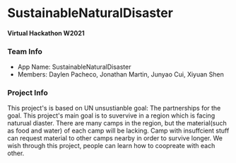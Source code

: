 # SustainableNaturalDisaster
#### Virtual Hackathon W2021

### Team Info
* App Name: SustainableNaturalDisaster
* Members: Daylen Pacheco, Jonathan Martin, Junyao Cui, Xiyuan Shen

### Project Info
This project's is based on UN unsustianble goal: The partnerships for the goal.
This project's main goal is to suvervive in a region which is facing naturual diaster. There are many camps in the region,  but the material(such as food and water) of each camp will be lacking. Camp with insuffcient stuff can request material to other camps nearby in order to survive longer. We wish through this project, people can learn how to coopreate with each other. 

